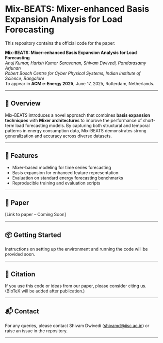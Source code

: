 # Mix-BEATS: Mixer-enhanced Basis Expansion Analysis for Load Forecasting

This repository contains the official code for the paper:

**Mix-BEATS: Mixer-enhanced Basis Expansion Analysis for Load Forecasting**  
*Anuj Kumar, Harish Kumar Saravanan, Shivam Dwivedi, Pandarasamy Arjunan*  
*Robert Bosch Centre for Cyber Physical Systems, Indian Institute of Science, Bangalore*  
To appear in **ACM e-Energy 2025**, June 17, 2025, Rotterdam, Netherlands.

---

## 🧠 Overview

Mix-BEATS introduces a novel approach that combines **basis expansion techniques** with **Mixer architectures** to improve the performance of short-term load forecasting models. By capturing both structural and temporal patterns in energy consumption data, Mix-BEATS demonstrates strong generalization and accuracy across diverse datasets.

---

## 🔬 Features

- Mixer-based modeling for time series forecasting
- Basis expansion for enhanced feature representation
- Evaluation on standard energy forecasting benchmarks
- Reproducible training and evaluation scripts

---

## 📄 Paper

[Link to paper – Coming Soon]

---

## 📦 Getting Started

Instructions on setting up the environment and running the code will be provided soon.

---

## 📣 Citation

If you use this code or ideas from our paper, please consider citing us. (BibTeX will be added after publication.)

---

## 📬 Contact

For any queries, please contact Shivam Dwivedi (shivamd@iisc.ac.in) or raise an issue in the repository.

---

